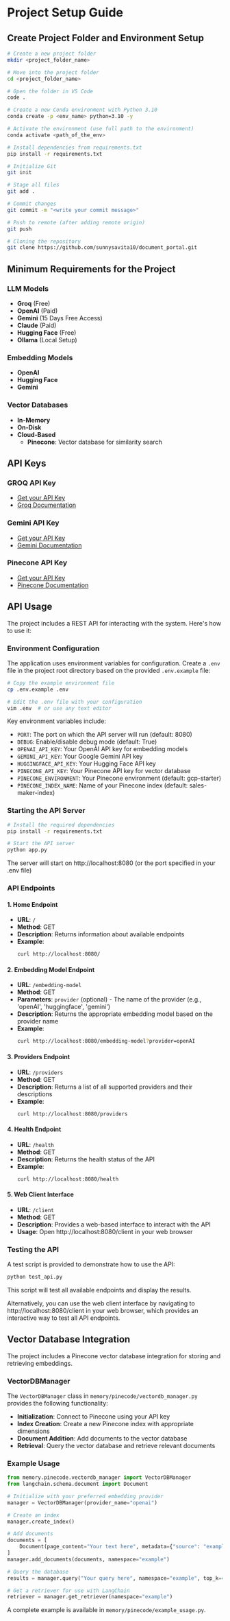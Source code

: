 # Project Setup Guide

## Create Project Folder and Environment Setup

```bash
# Create a new project folder
mkdir <project_folder_name>

# Move into the project folder
cd <project_folder_name>

# Open the folder in VS Code
code .

# Create a new Conda environment with Python 3.10
conda create -p <env_name> python=3.10 -y

# Activate the environment (use full path to the environment)
conda activate <path_of_the_env>

# Install dependencies from requirements.txt
pip install -r requirements.txt

# Initialize Git
git init

# Stage all files
git add .

# Commit changes
git commit -m "<write your commit message>"

# Push to remote (after adding remote origin)
git push

# Cloning the repository
git clone https://github.com/sunnysavita10/document_portal.git
```
## Minimum Requirements for the Project

### LLM Models
- **Groq** (Free)
- **OpenAI** (Paid)
- **Gemini** (15 Days Free Access)
- **Claude** (Paid)
- **Hugging Face** (Free)
- **Ollama** (Local Setup)

### Embedding Models
- **OpenAI**
- **Hugging Face**
- **Gemini**

### Vector Databases
- **In-Memory**
- **On-Disk**
- **Cloud-Based**
  - **Pinecone**: Vector database for similarity search

## API Keys

### GROQ API Key
- [Get your API Key](https://console.groq.com/keys)  
- [Groq Documentation](https://console.groq.com/docs/overview)

### Gemini API Key
- [Get your API Key](https://aistudio.google.com/apikey)  
- [Gemini Documentation](https://ai.google.dev/gemini-api/docs/models)

### Pinecone API Key
- [Get your API Key](https://app.pinecone.io/)  
- [Pinecone Documentation](https://docs.pinecone.io/docs/overview)

## API Usage

The project includes a REST API for interacting with the system. Here's how to use it:

### Environment Configuration

The application uses environment variables for configuration. Create a `.env` file in the project root directory based on the provided `.env.example` file:

```bash
# Copy the example environment file
cp .env.example .env

# Edit the .env file with your configuration
vim .env  # or use any text editor
```

Key environment variables include:
- `PORT`: The port on which the API server will run (default: 8080)
- `DEBUG`: Enable/disable debug mode (default: True)
- `OPENAI_API_KEY`: Your OpenAI API key for embedding models
- `GEMINI_API_KEY`: Your Google Gemini API key
- `HUGGINGFACE_API_KEY`: Your Hugging Face API key
- `PINECONE_API_KEY`: Your Pinecone API key for vector database
- `PINECONE_ENVIRONMENT`: Your Pinecone environment (default: gcp-starter)
- `PINECONE_INDEX_NAME`: Name of your Pinecone index (default: sales-maker-index)

### Starting the API Server

```bash
# Install the required dependencies
pip install -r requirements.txt

# Start the API server
python app.py
```

The server will start on http://localhost:8080 (or the port specified in your .env file)

### API Endpoints

#### 1. Home Endpoint

- **URL**: `/`
- **Method**: GET
- **Description**: Returns information about available endpoints
- **Example**:
  ```bash
  curl http://localhost:8080/
  ```

#### 2. Embedding Model Endpoint

- **URL**: `/embedding-model`
- **Method**: GET
- **Parameters**: `provider` (optional) - The name of the provider (e.g., 'openAI', 'huggingface', 'gemini')
- **Description**: Returns the appropriate embedding model based on the provider name
- **Example**:
  ```bash
  curl http://localhost:8080/embedding-model?provider=openAI
  ```

#### 3. Providers Endpoint

- **URL**: `/providers`
- **Method**: GET
- **Description**: Returns a list of all supported providers and their descriptions
- **Example**:
  ```bash
  curl http://localhost:8080/providers
  ```

#### 4. Health Endpoint

- **URL**: `/health`
- **Method**: GET
- **Description**: Returns the health status of the API
- **Example**:
  ```bash
  curl http://localhost:8080/health
  ```

#### 5. Web Client Interface

- **URL**: `/client`
- **Method**: GET
- **Description**: Provides a web-based interface to interact with the API
- **Usage**: Open http://localhost:8080/client in your web browser

### Testing the API

A test script is provided to demonstrate how to use the API:

```bash
python test_api.py
```

This script will test all available endpoints and display the results.

Alternatively, you can use the web client interface by navigating to http://localhost:8080/client in your web browser, which provides an interactive way to test all API endpoints.

## Vector Database Integration

The project includes a Pinecone vector database integration for storing and retrieving embeddings.

### VectorDBManager

The `VectorDBManager` class in `memory/pinecode/vectordb_manager.py` provides the following functionality:

- **Initialization**: Connect to Pinecone using your API key
- **Index Creation**: Create a new Pinecone index with appropriate dimensions
- **Document Addition**: Add documents to the vector database
- **Retrieval**: Query the vector database and retrieve relevant documents

### Example Usage

```python
from memory.pinecode.vectordb_manager import VectorDBManager
from langchain.schema.document import Document

# Initialize with your preferred embedding provider
manager = VectorDBManager(provider_name="openai")

# Create an index
manager.create_index()

# Add documents
documents = [
    Document(page_content="Your text here", metadata={"source": "example"})
]
manager.add_documents(documents, namespace="example")

# Query the database
results = manager.query("Your query here", namespace="example", top_k=4)

# Get a retriever for use with LangChain
retriever = manager.get_retriever(namespace="example")
```

A complete example is available in `memory/pinecode/example_usage.py`.


